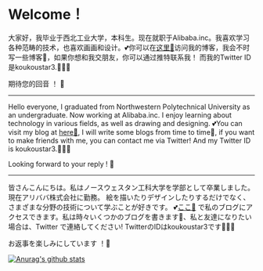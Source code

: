 # Welcome！

大家好，我毕业于西北工业大学，本科生。现在就职于Alibaba.inc。我喜欢学习各种范畴的技术，也喜欢画画和设计。💕你可以在[这里🚩](koukoustar.cn)访问我的博客，我会不时写一些博客🐒，如果你想和我交朋友，你可以通过推特联系我！ 而我的Twitter ID是koukoustar3.🧐🧐🧐

期待您的回音 ！ 🙈

---

Hello everyone, I graduated from Northwestern Polytechnical University as an undergraduate. Now working at Alibaba.inc. I enjoy learning about technology in various fields, as well as drawing and designing. 💕You can visit my blog at [here🚩](koukoustar.cn), I will write some blogs from time to time🐒, if you want to make friends with me, you can contact me via Twitter! And my Twitter ID is koukoustar3.🧐🧐🧐

Looking forward to your reply ! 🙈

---

皆さんこんにちは。私はノースウェスタン工科大学を学部として卒業しました。 現在アリババ株式会社に勤務。 絵を描いたりデザインしたりするだけでなく、さまざまな分野の技術について学ぶことが好きです。 💕[ここ🚩](koukoustar.cn) で私のブログにアクセスできます。私は時々いくつかのブログを書きます🐒、私と友達になりたい場合は、Twitter で連絡してください! TwitterのIDはkoukoustar3です🧐🧐🧐


お返事を楽しみにしています ！🙈


[![Anurag's github stats](https://github-readme-stats.vercel.app/api?username=wangpei72&show_icons=true&theme=radical&repo=wangpei72.github.io&show_owner=true)](https://github.com/anuraghazra/github-readme-stats)

